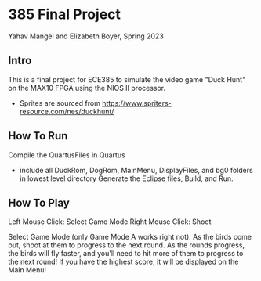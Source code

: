 # 385 Final Project
Yahav Mangel and Elizabeth Boyer, Spring 2023

## Intro

This is a final project for ECE385 to simulate the video game "Duck Hunt" on the MAX10 FPGA using the NIOS II processor.

- Sprites are sourced from https://www.spriters-resource.com/nes/duckhunt/

## How To Run

Compile the QuartusFiles in Quartus
  - include all DuckRom, DogRom, MainMenu, DisplayFiles, and bg0 folders in lowest level directory
Generate the Eclipse files, Build, and Run.

## How To Play

Left Mouse Click: Select Game Mode
Right Mouse Click: Shoot

Select Game Mode (only Game Mode A works right not).
As the birds come out, shoot at them to progress to the next round.
As the rounds progress, the birds will fly faster, and you'll need to hit more of them to progress to the next round!
If you have the highest score, it will be displayed on the Main Menu!
